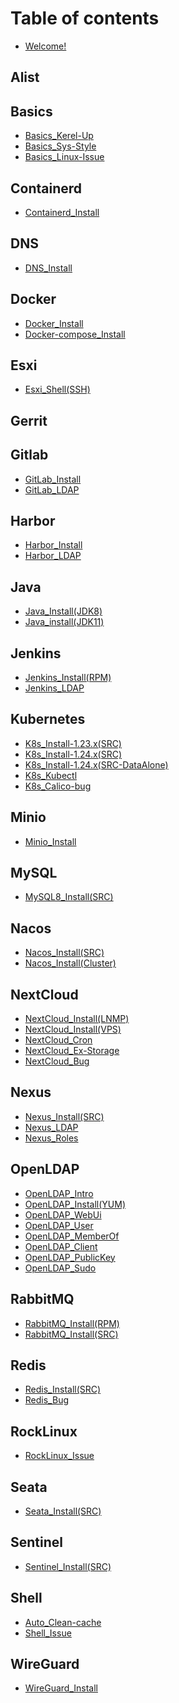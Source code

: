 # Table of contents

* [Welcome!](README.md)

## Alist
## Basics

* [Basics_Kerel-Up](Basics/basics_kernel-update.md)
* [Basics_Sys-Style](Basics/basics_system-style.md)
* [Basics_Linux-Issue](Basics/basics_linux-issue.md)

## Containerd

* [Containerd_Install](Containerd/containerd_install.md)

## DNS

* [DNS_Install](DNS/dns_install.md)

## Docker

* [Docker_Install](Docker/docker_install.md)
* [Docker-compose_Install](Docker/docker-compose_install.md)

## Esxi

* [Esxi_Shell(SSH)](Esxi/esxi_shell(ssh).md)

## Gerrit

## Gitlab

* [GitLab_Install](GitLab/gitlab_install.md)
* [GitLab_LDAP](GitLab/gitlab_ldap.md)

## Harbor

* [Harbor_Install](Harbor/harbor_install.md)
* [Harbor_LDAP](Harbor/harbor_ldap.md)

## Java

* [Java_Install(JDK8)](Java/java_install(jdk8).md)
* [Java_install(JDK11)](Java/java_install(jdk11).md)

## Jenkins

* [Jenkins_Install(RPM)](Jenkins/jenkins_install(rpm).md)
* [Jenkins_LDAP](Jenkins/jenkins_ldap.md)

## Kubernetes

* [K8s_Install-1.23.x(SRC)](Kubernetes/k8s_install-1.23.x(src).md)
* [K8s_Install-1.24.x(SRC)](Kubernetes/k8s_install-1.24.x(src).md)
* [K8s_Install-1.24.x(SRC-DataAlone)](Kubernetes/k8s_install-1.24.x(src-data%20alone).md)
* [K8s_Kubectl](Kubernetes/k8s_kubectl.md)
* [K8s_Calico-bug](Kubernetes/k8s_calico-bug.md)

## Minio

* [Minio_Install](Minio/minio_install.md)

## MySQL

* [MySQL8_Install(SRC)](MySQL/mysql8_install(src).md)

## Nacos

* [Nacos_Install(SRC)](Nacos/nacos_install(src).md)
* [Nacos_Install(Cluster)](Nacos/nacos_install(cluster).md)

## NextCloud

* [NextCloud_Install(LNMP)](NextCloud/nextcloud_install(lnmp).md)
* [NextCloud_Install(VPS)](NextCloud/nextcloud_install(vps).md)
* [NextCloud_Cron](NextCloud/nextcloud_cron.md)
* [NextCloud_Ex-Storage](NextCloud/nextcloud_ex-storage.md)
* [NextCloud_Bug](NextCloud/nextcloud_bug.md)

## Nexus

* [Nexus_Install(SRC)](Nexus/nexus3_install(src).md)
* [Nexus_LDAP](Nexus/nexus3_ldap.md)
* [Nexus_Roles](Nexus/nexus3_roles.md)

## OpenLDAP

* [OpenLDAP_Intro](OpenLDAP/openldap_intro.md)
* [OpenLDAP_Install(YUM)](OpenLDAP/openldap_install(yum).md)
* [OpenLDAP_WebUi](OpenLDAP/openldap_webui.md)
* [OpenLDAP_User](OpenLDAP/openldap_user.md)
* [OpenLDAP_MemberOf](OpenLDAP/openldap_memberof.md)
* [OpenLDAP_Client](OpenLDAP/openldap_client.md)
* [OpenLDAP_PublicKey](OpenLDAP/openldap_publickey.md)
* [OpenLDAP_Sudo](OpenLDAP/openldap_sudo.md)

## RabbitMQ

* [RabbitMQ_Install(RPM)](RabbitMQ/rabbitmq_install(rpm).md)
* [RabbitMQ_Install(SRC)](RabbitMQ/rabbitmq_install(src).md)

## Redis

* [Redis_Install(SRC)](Redis/redis_install(src).md)
* [Redis_Bug](Redis/redis_bug.md)

## RockLinux

* [RockLinux_Issue](RockyLinux/rockylinux_issue.md)

## Seata

* [Seata_Install(SRC)](Seata/seata_install(src).md)

## Sentinel

* [Sentinel_Install(SRC)](Sentinel/sentinel_install(src).md)

## Shell

* [Auto_Clean-cache](Shell/auto_clean-cache.md)
* [Shell_Issue](Shell/shell_issue.md)

## WireGuard

* [WireGuard_Install](WireGuard/wireguard_install.md)